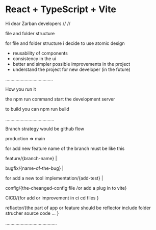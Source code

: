# React + TypeScript + Vite

Hi dear Zarban developers
// //

file and folder structure 

for file and folder structure i decide to use atomic design 
-  reusability of components
- consistency in the ui 
- better and simpler possible improvements in the project
- understand the project for new developer (in the future)


.....................................

How you run it

the npm run command start the development server

to build you can npm run build

......................................

Branch strategy would be github flow

production => main

for add new feature name of the branch must be like this

feature/{branch-name} | 

bugfix/{name-of-the-bug} | 

for add a new tool  implementation/{add-test} |

config/{the-cheanged-config file /or add a plug in to vite}

CICD/{for add or improvement in ci cd files }

reflactor/{the part of app or feature should be reflector include folder strucher source code ... }

........................................
